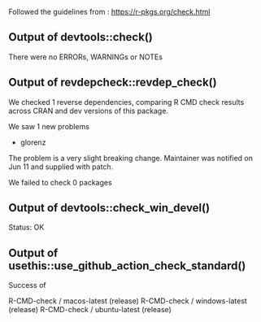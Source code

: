 Followed the guidelines from : https://r-pkgs.org/check.html

## Output of devtools::check()

There were no ERRORs, WARNINGs or NOTEs

## Output of revdepcheck::revdep_check()

We checked 1 reverse dependencies, comparing R CMD check results across CRAN and dev versions of this package.

We saw 1 new problems

* glorenz

The problem is a very slight breaking change. Maintainer was notified on Jun 11 and supplied with patch.

We failed to check 0 packages

## Output of devtools::check_win_devel()

Status: OK

## Output of usethis::use_github_action_check_standard()

Success of

R-CMD-check / macos-latest (release)
R-CMD-check / windows-latest (release)
R-CMD-check / ubuntu-latest (release)


